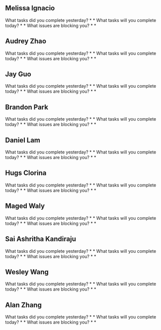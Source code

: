 ## Melissa Ignacio
What tasks did you complete yesterday?
*
*
What tasks will you complete today?
*
*
What issues are blocking you?
*
*
## Audrey Zhao
What tasks did you complete yesterday?
*
*
What tasks will you complete today?
*
*
What issues are blocking you?
*
*
## Jay Guo
What tasks did you complete yesterday?
*
*
What tasks will you complete today?
*
*
What issues are blocking you?
*
*
## Brandon Park
What tasks did you complete yesterday?
*
*
What tasks will you complete today?
*
*
What issues are blocking you?
*
*
## Daniel Lam
What tasks did you complete yesterday?
*
*
What tasks will you complete today?
*
*
What issues are blocking you?
*
*
## Hugs Clorina
What tasks did you complete yesterday?
*
*
What tasks will you complete today?
*
*
What issues are blocking you?
*
*
## Maged Waly
What tasks did you complete yesterday?
*
*
What tasks will you complete today?
*
*
What issues are blocking you?
*
*
## Sai Ashritha Kandiraju
What tasks did you complete yesterday?
*
*
What tasks will you complete today?
*
*
What issues are blocking you?
*
*
## Wesley Wang
What tasks did you complete yesterday?
*
*
What tasks will you complete today?
*
*
What issues are blocking you?
*
*
## Alan Zhang
What tasks did you complete yesterday?
*
*
What tasks will you complete today?
*
*
What issues are blocking you?
*
*